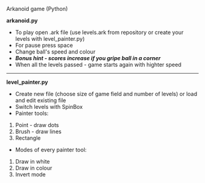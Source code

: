 Arkanoid game (Python)

**arkanoid.py**
* To play open .ark file (use levels.ark from repository or create your levels with level_painter.py)
* For pause press space
* Change ball's speed and colour
* ***Bonus hint - scores increase if you gripe ball in a corner***
* When all the levels passed - game starts again with highter speed

***
**level_painter.py**
* Create new file (choose size of game field and number of levels) or load and edit existing file
* Switch levels with SpinBox
* Painter tools:
1. Point - draw dots
2. Brush - draw lines
3. Rectangle
* Modes of every painter tool:
1. Draw in white
2. Draw in colour
3. Invert mode